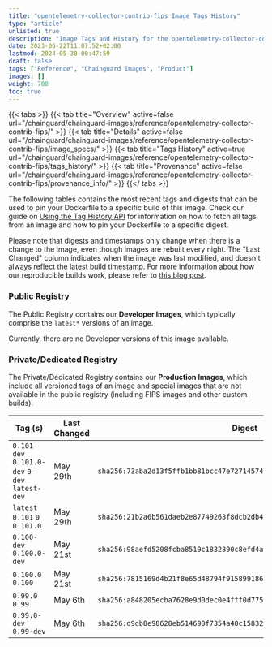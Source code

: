 ```yaml
---
title: "opentelemetry-collector-contrib-fips Image Tags History"
type: "article"
unlisted: true
description: "Image Tags and History for the opentelemetry-collector-contrib-fips Chainguard Image"
date: 2023-06-22T11:07:52+02:00
lastmod: 2024-05-30 00:47:59
draft: false
tags: ["Reference", "Chainguard Images", "Product"]
images: []
weight: 700
toc: true
---
```


{{< tabs >}}
{{< tab title="Overview" active=false url="/chainguard/chainguard-images/reference/opentelemetry-collector-contrib-fips/" >}}
{{< tab title="Details" active=false url="/chainguard/chainguard-images/reference/opentelemetry-collector-contrib-fips/image_specs/" >}}
{{< tab title="Tags History" active=true url="/chainguard/chainguard-images/reference/opentelemetry-collector-contrib-fips/tags_history/" >}}
{{< tab title="Provenance" active=false url="/chainguard/chainguard-images/reference/opentelemetry-collector-contrib-fips/provenance_info/" >}}
{{</ tabs >}}

The following tables contains the most recent tags and digests that can be used to pin your Dockerfile to a specific build of this image. Check our guide on [Using the Tag History API](/chainguard/chainguard-images/using-the-tag-history-api/) for information on how to fetch all tags from an image and how to pin your Dockerfile to a specific digest.

Please note that digests and timestamps only change when there is a change to the image, even though images are rebuilt every night. The "Last Changed" column indicates when the image was last modified, and doesn't always reflect the latest build timestamp. For more information about how our reproducible builds work, please refer to [this blog post](https://www.chainguard.dev/unchained/reproducing-chainguards-reproducible-image-builds).

### Public Registry
The Public Registry contains our **Developer Images**, which typically comprise the `latest*` versions of an image.

Currently, there are no Developer versions of this image available.

### Private/Dedicated Registry
The Private/Dedicated Registry contains our **Production Images**, which include all versioned tags of an image and special images that are not available in the public registry (including FIPS images and other custom builds).

| Tag (s)                                         | Last Changed | Digest                                                                    |
|-------------------------------------------------|--------------|---------------------------------------------------------------------------|
|  `0.101-dev` `0.101.0-dev` `0-dev` `latest-dev` | May 29th     | `sha256:73aba2d13f5ffb1bb81bcc47e727145743a88543919c8f555173a14ae22b42a0` |
|  `latest` `0.101` `0` `0.101.0`                 | May 29th     | `sha256:21b2a6b561daeb2e87749263f8dcb2db4c9673dac35f5196fd32bd24a14081ae` |
|  `0.100-dev` `0.100.0-dev`                      | May 21st     | `sha256:98aefd5208fcba8519c1832390c8efd4ad02f816fe9edb860c2b7c58de55035d` |
|  `0.100.0` `0.100`                              | May 21st     | `sha256:7815169d4b21f8e65d48794f9158991869a63020fa9e33c3fe9e9c9077ae6187` |
|  `0.99.0` `0.99`                                | May 6th      | `sha256:a848205ecba7628e9d0dec0e4fff0d77562a05cc150efbedc35f317ea25c7882` |
|  `0.99.0-dev` `0.99-dev`                        | May 6th      | `sha256:d9db8e98628eb514690f7354a40c158326f1817b97b371613c8d6c07b91244a1` |

